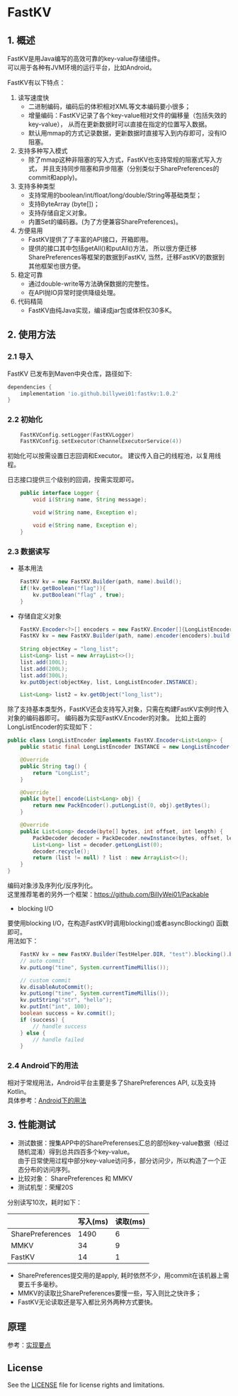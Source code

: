 # FastKV

## 1. 概述
FastKV是用Java编写的高效可靠的key-value存储组件。<br>
可以用于各种有JVM环境的运行平台，比如Android。

FastKV有以下特点：
1. 读写速度快
    - 二进制编码，编码后的体积相对XML等文本编码要小很多；
    - 增量编码：FastKV记录了各个key-value相对文件的偏移量（包括失效的key-value），
      从而在更新数据时可以直接在指定的位置写入数据。
    - 默认用mmap的方式记录数据，更新数据时直接写入到内存即可，没有IO阻塞。
2. 支持多种写入模式
   - 除了mmap这种非阻塞的写入方式，FastKV也支持常规的阻塞式写入方式，
     并且支持同步阻塞和异步阻塞（分别类似于SharePreferences的commit和apply)。
3. 支持多种类型
   - 支持常用的boolean/int/float/long/double/String等基础类型；
   - 支持ByteArray (byte[])；
   - 支持存储自定义对象。
   - 内置Set<String>的编码器。(为了方便兼容SharePreferences)。
4. 方便易用
   - FastKV提供了了丰富的API接口，开箱即用。
   - 提供的接口其中包括getAll()和putAll()方法，
     所以很方便迁移SharePreferences等框架的数据到FastKV, 当然，迁移FastKV的数据到其他框架也很方便。
5. 稳定可靠
   - 通过double-write等方法确保数据的完整性。
   - 在API抛IO异常时提供降级处理。
6. 代码精简
   - FastKV由纯Java实现，编译成jar包或体积仅30多K。
   
## 2. 使用方法

### 2.1 导入
FastKV 已发布到Maven中央仓库，路径如下:
```gradle
dependencies {
    implementation 'io.github.billywei01:fastkv:1.0.2'
}
```

### 2.2 初始化
```kotlin
    FastKVConfig.setLogger(FastKVLogger)
    FastKVConfig.setExecutor(ChannelExecutorService(4))
```
初始化可以按需设置日志回调和Executor。
建议传入自己的线程池，以复用线程。

日志接口提供三个级别的回调，按需实现即可。
```java
    public interface Logger {
        void i(String name, String message);

        void w(String name, Exception e);

        void e(String name, Exception e);
    }

```

### 2.3 数据读写
- 基本用法
```java
    FastKV kv = new FastKV.Builder(path, name).build();
    if(!kv.getBoolean("flag")){
        kv.putBoolean("flag" , true);
    }
```


- 存储自定义对象

```java
    FastKV.Encoder<?>[] encoders = new FastKV.Encoder[]{LongListEncoder.INSTANCE};
    FastKV kv = new FastKV.Builder(path, name).encoder(encoders).build();
        
    String objectKey = "long_list";
    List<Long> list = new ArrayList<>();
    list.add(100L);
    list.add(200L);
    list.add(300L);
    kv.putObject(objectKey, list, LongListEncoder.INSTANCE);

    List<Long> list2 = kv.getObject("long_list");
```

除了支持基本类型外，FastKV还会支持写入对象，只需在构建FastKV实例时传入对象的编码器即可。
编码器为实现FastKV.Encoder的对象。
比如上面的LongListEncoder的实现如下：

```java
public class LongListEncoder implements FastKV.Encoder<List<Long>> {
    public static final LongListEncoder INSTANCE = new LongListEncoder();

    @Override
    public String tag() {
        return "LongList";
    }

    @Override
    public byte[] encode(List<Long> obj) {
        return new PackEncoder().putLongList(0, obj).getBytes();
    }

    @Override
    public List<Long> decode(byte[] bytes, int offset, int length) {
        PackDecoder decoder = PackDecoder.newInstance(bytes, offset, length);
        List<Long> list = decoder.getLongList(0);
        decoder.recycle();
        return (list != null) ? list : new ArrayList<>();
    }
}
```

编码对象涉及序列化/反序列化。<br/>
这里推荐笔者的另外一个框架：https://github.com/BillyWei01/Packable

- blocking I/O <br/>

要使用blocking I/O，在构造FastKV时调用blocking()或者asyncBlocking() 函数即可。<br/>
用法如下：

```java
    FastKV kv = new FastKV.Builder(TestHelper.DIR, "test").blocking().build();
    // auto commit
    kv.putLong("time", System.currentTimeMillis());

    // custom commit
    kv.disableAutoCommit();
    kv.putLong("time", System.currentTimeMillis());
    kv.putString("str", "hello");
    kv.putInt("int", 100);
    boolean success = kv.commit();
    if (success) {
        // handle success
    } else {
        // handle failed
    }
```

### 2.4 Android下的用法
相对于常规用法，Android平台主要是多了SharePreferences API, 以及支持Kotlin。<br/>
具体参考：[Android下的用法](android_case_CN.md)

## 3. 性能测试
- 测试数据：搜集APP中的SharePreferenses汇总的部份key-value数据（经过随机混淆）得到总共四百多个key-value。<br>
          由于日常使用过程中部分key-value访问多，部分访问少，所以构造了一个正态分布的访问序列。
- 比较对象： SharePreferences 和 MMKV
- 测试机型：荣耀20S

分别读写10次，耗时如下：

| | 写入(ms) |读取(ms) 
---|---|---
SharePreferences | 1490 | 6 
MMKV | 34 | 9 
FastKV  | 14 | 1 

- SharePreferences提交用的是apply, 耗时依然不少，用commit在该机器上需要五千多毫秒。
- MMKV的读取比SharePreferences要慢一些，写入则比之快许多；
- FastKV无论读取还是写入都比另外两种方式要快。

## 原理
参考：[实现要点](implementation_doc.md)

## License
See the [LICENSE](LICENSE) file for license rights and limitations.



